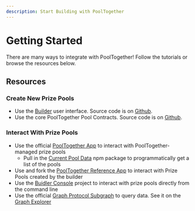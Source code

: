 ```yaml
---
description: Start Building with PoolTogether
---
```


# Getting Started

There are many ways to integrate with PoolTogether!  Follow the tutorials or browse the resources below.

## Resources

### Create New Prize Pools

* Use the [Builder](https://builder.pooltogether.com) user interface.  Source code is on [Github](https://github.com/pooltogether/pooltogether-pool-builder-ui).
* Use the core PoolTogether Pool Contracts.  Source code is on [Github](https://github.com/pooltogether/pooltogether-pool-contracts).

### Interact With Prize Pools

* Use the official [PoolTogether App](https://staging-v3.pooltogether.com/) to interact with PoolTogether-managed prize pools
  * Pull in the [Current Pool Data](https://github.com/pooltogether/current-pool-data) npm package to programmatically get a list of the pools
* Use and fork the [PoolTogether Reference App](https://reference-app.pooltogether.com/) to interact with Prize Pools created by the builder
* Use the [Buidler Console](https://github.com/pooltogether/buidler-console) project to interact with prize pools directly from the command line
* Use the official [Graph Protocol Subgraph](https://github.com/pooltogether/pooltogether-subgraph-v3) to query data.  See it on the [Graph Explorer](https://thegraph.com/explorer/subgraph/pooltogether/rinkeby-staging-v3)



